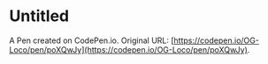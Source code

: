 # Untitled

A Pen created on CodePen.io. Original URL: [https://codepen.io/OG-Loco/pen/poXQwJy](https://codepen.io/OG-Loco/pen/poXQwJy).

